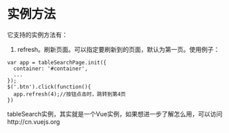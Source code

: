 # 实例方法
它支持的实例方法有：

1. refresh。刷新页面。可以指定要刷新到的页面，默认为第一页。使用例子：
  ```
  var app = tableSearchPage.init({
    container: '#container',
    ...
  });
  $('.btn').click(function(){
    app.refresh(4);//按钮点击时，跳转到第4页
  })
  ```
tableSearch实例，其实就是一个Vue实例，如果想进一步了解怎么用，可以访问http://cn.vuejs.org
